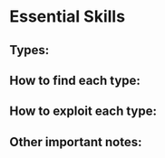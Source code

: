 # Essential Skills

## Types:

## How to find each type:

## How to exploit each type:

## Other important notes:
